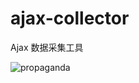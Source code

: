 # ajax-collector

Ajax 数据采集工具

![propaganda](https://github.com/g0ngjie/ajax-collector/wiki/images/propaganda.png)
